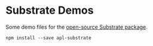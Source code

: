 # Substrate Demos

Some demo files for the [open-source Substrate package](https://github.com/jhuapl-boss/substrate).

```
npm install --save apl-substrate
```
